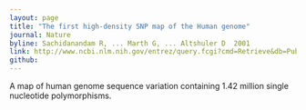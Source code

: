 ```yaml
---
layout: page
title: "The first high-density SNP map of the Human genome"
journal: Nature
byline: Sachidanandam R, ... Marth G, ... Altshuler D  2001
link: http://www.ncbi.nlm.nih.gov/entrez/query.fcgi?cmd=Retrieve&db=PubMed&list_uids=11237013&dopt=Abstract
github: 
---
```


A map of human genome sequence variation containing 1.42 million single nucleotide polymorphisms.